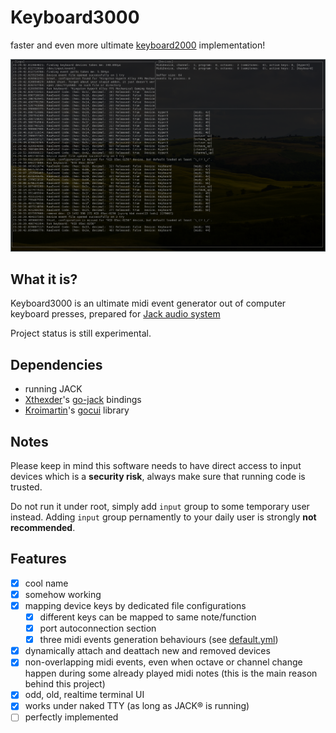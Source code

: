 # Keyboard3000
faster and even more ultimate [keyboard2000](https://github.com/gethiox/keyboard2000) implementation!

![preview](doc/preview.png)

## What it is?

Keyboard3000 is an ultimate midi event generator out of computer
keyboard presses, prepared for [Jack audio system](http://jackaudio.org/)

Project status is still experimental.

## Dependencies
- running JACK
- [Xthexder](https://github.com/xthexder)'s [go-jack](https://github.com/xthexder/go-jack) bindings
- [Kroimartin](https://github.com/jroimartin)'s [gocui](https://github.com/jroimartin/gocui) library

## Notes

Please keep in mind this software needs to have direct access to input devices
which is a **security risk**, always make sure that running code is trusted.

Do not run it under root, simply add `input` group to some temporary user instead.
Adding `input` group pernamently to your daily user is strongly **not recommended**.

## Features

- [x] cool name
- [x] somehow working
- [x] mapping device keys by dedicated file configurations
  - [x] different keys can be mapped to same note/function
  - [x] port autoconnection section
  - [x] three midi events generation behaviours (see [default.yml](maps/default.yml))
- [x] dynamically attach and deattach new and removed devices
- [x] non-overlapping midi events, even when octave or channel change
      happen during some already played midi notes (this is the main reason behind this project)
- [x] odd, old, realtime terminal UI
- [x] works under naked TTY (as long as JACK® is running)
- [ ] perfectly implemented